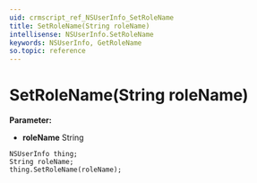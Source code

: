 ```yaml
---
uid: crmscript_ref_NSUserInfo_SetRoleName
title: SetRoleName(String roleName)
intellisense: NSUserInfo.SetRoleName
keywords: NSUserInfo, GetRoleName
so.topic: reference
---
```


# SetRoleName(String roleName)

**Parameter:** 
* **roleName** String

```crmscript
NSUserInfo thing;
String roleName;
thing.SetRoleName(roleName);
```

